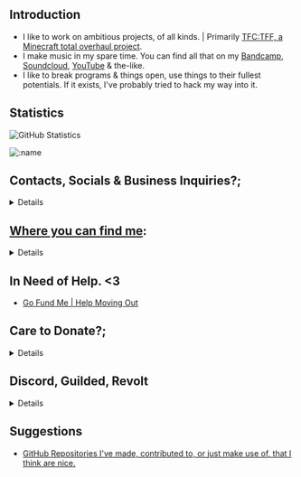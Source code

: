 

## Introduction
- I like to work on ambitious projects, of all kinds. | Primarily [TFC:TFF, a Minecraft total overhaul project](https://github.com/TerraFirmaCraft-The-Final-Frontier).
- I make music in my spare time. You can find all that on my [Bandcamp](https://lylythii.bandcamp.com), [Soundcloud](https://soundcloud.com/lylythii), [YouTube](https://youtube.com/@Lylythii) & the-like.
- I like to break programs & things open, use things to their fullest potentials. If it exists, I've probably tried to hack my way into it.

## Statistics
![GitHub Statistics](https://github-readme-stats.vercel.app/api?username=lylythii&theme=midnight-purple&show_icons=true)

![:name](https://count.getloli.com/get/@Lylythii)

## Contacts, Socials & Business Inquiries?;
<details>

- Are you trying to reach me for something?
- Looking to collaborate on something?
- Think something might concern me & needs my attention?
- Are you looking to just hang out & chat?

### There's several ways you can reach me!;
- The quickest method of reaching out to me is via the social platform Discord.
My username is **[Lylythii#0001](https://discord.gg/vKs4rTqG)** if you need to add me.
- You can also [join me on my Discord server!](https://discord.gg/xsbNuYXBd5)
I share all kinds of things in there.
I talk about the projects I'm working on, & share updates to those projects when necessary.
I discuss music I'm making, & hobbies of mine.
You can catch announcements for different live-streams & events too!

</details>

## [Where you can find me](https://lylythii.github.io/#:~:text=Profiles%20%7C%20Socials%20%7C%20Media%20%7C%20Streaming):
<details>

- [Carrd // Lylythii](https://lylythii.carrd.co)
- [GitHub IO // Lylythii](https://lylythii.github.io)
- [GitHub // Lylythii](https://github.com/Lylythii)
- [Archive.org // Lylythii](https://archive.org/details/@lylythii)
- [Stack Overflow // Lylythii](https://stackoverflow.com/users/16361766/lylythii)
- [CurseForge // Lily](https://www.curseforge.com/members/lily/projects) (Currently broken due to a username exploit on CurseForge. 🤫)
- [CurseForge // Lylythii](https://www.curseforge.com/members/CurseForgeIsBroken/projects) (Mods should be viewable here for now.)
- [Modrinth // Lylythii](https://www.modrinth.com/user/lylythii)

</details>

## In Need of Help. <3
- [Go Fund Me | Help Moving Out](https://gofund.me/fd5308a8)

## Care to Donate?;
<details>

- [Patreon // Lylythii](https://www.patreon.com/Lylythii)
- [Ko-FI // Lylythii](https://ko-fi.com/lylythii)
- [Buy Me A Coffee // Lylythii](https://www.buymeacoffee.com/lylythii)
- [PayPal // Lylythii](https://paypal.me/lylythii)
- [Throne // Lylythii](https://jointhrone.com/u/lylythii)

</details>

## Discord, Guilded, Revolt
<details>

[![Discord](https://discordapp.com/api/guilds/872021270135439381/widget.png?style=banner2)](https://discord.gg/lylythii)

[![Join Discord](https://raw.githubusercontent.com/Lylythii/lylythii.github.io/main/images/button/discord.png)](https://discord.gg/lylythii)
[![Join Guilded](https://github.com/Lylythii/lylythii.github.io/blob/main/images/button/guilded.png)](https://www.guilded.gg/Lylythii)
[![Join Revolt](https://raw.githubusercontent.com/Lylythii/lylythii.github.io/main/images/button/revolt.png)](https://rvlt.gg/mhm948gx)
[![Join TFC:Network Discord](https://raw.githubusercontent.com/Lylythii/lylythii.github.io/main/images/button/tfc_network.png)](https://discord.gg/mTnrBmGMg9)
[![Join TFC:TFF Discord](https://raw.githubusercontent.com/Lylythii/lylythii.github.io/main/images/button/tff.png)](https://discord.gg/EeGWgbwwrJ)

</details>

## Suggestions
- [GitHub Repositories I've made, contributed to, or just make use of, that I think are nice.](https://github.com/stars/Lylythii/lists/suggested)
